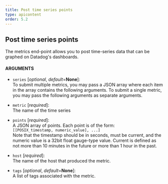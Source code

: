 ```yaml
---
title: Post time series points
type: apicontent
order: 5.2
---
```


## Post time series points
The metrics end-point allows you to post time-series data that can be graphed on Datadog's dashboards.

#### ARGUMENTS
* `series` [*optional*, *default*=**None**]:  
    To submit multiple metrics, you may pass a JSON array where each item in the array contains the following arguments. To submit a single metric, you may pass the following arguments as separate arguments.
    
* `metric` [*required*]:  
    The name of the time series
* `points` [*required*]:  
    A JSON array of points. Each point is of the form:  
    `[[POSIX_timestamp, numeric_value], ...]`  
    Note that the timestamp should be in seconds, must be current, and the numeric value is a 32bit float gauge-type value.
    Current is defined as not more than 10 minutes in the future or more than 1 hour in the past.
* `host` [*required*]:  
    The name of the host that produced the metric.
* `tags` [*optional*, *default*=**None**]:  
    A list of tags associated with the metric.